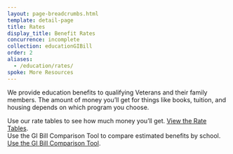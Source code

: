 ```yaml
---
layout: page-breadcrumbs.html
template: detail-page
title: Rates
display_title: Benefit Rates
concurrence: incomplete
collection: educationGIBill
order: 2
aliases:
  - /education/rates/
spoke: More Resources
---
```


<div class="va-introtext">

We provide education benefits to qualifying Veterans and their family members. The amount of money you’ll get for things like books, tuition, and housing depends on which program you choose. 
</div>

Use our rate tables to see how much money you’ll get. [View the Rate Tables](http://www.benefits.va.gov/GIBILL/resources/benefits_resources/rate_tables.asp#ch33).
<br>
Use the GI Bill Comparison Tool to compare estimated benefits by school. [Use the GI Bill Comparison Tool](/education/gi-bill-school-comparison-tool).
